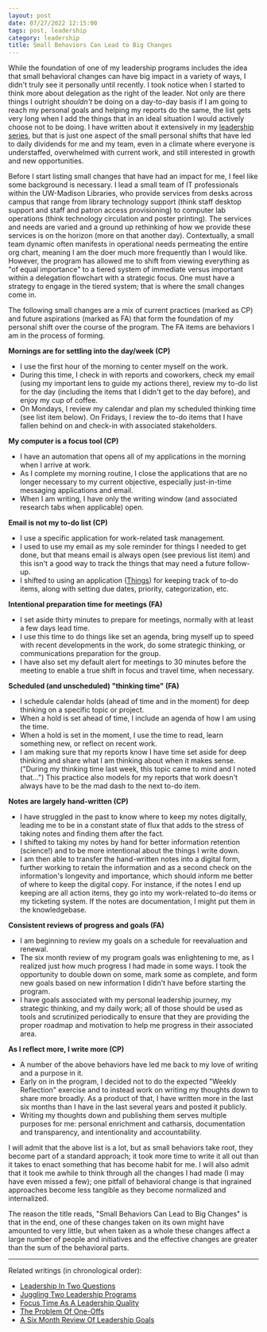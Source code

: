 ```yaml
---
layout: post
date: 07/27/2022 12:15:00
tags: post, leadership
category: leadership
title: Small Behaviors Can Lead to Big Changes
---
```


While the foundation of one of my leadership programs includes the idea that small behavioral changes can have big impact in a variety of ways, I didn't truly see it personally until recently. I took notice when I started to think more about delegation as the right of the leader. Not only are there things I outright *shouldn't* be doing on a day-to-day basis if I am going to reach my personal goals and helping my reports do the same, the list gets very long when I add the things that in an ideal situation I would actively choose not to be doing. I have written about it extensively in my [leadership series](/tagged/leadership), but that is just one aspect of the small personal shifts that have led to daily dividends for me and my team, even in a climate where everyone is understaffed, overwhelmed with current work, and still interested in growth and new opportunities.

Before I start listing small changes that have had an impact for me, I feel like some background is necessary. I lead a small team of IT professionals within the UW-Madison Libraries, who provide services from desks across campus that range from library technology support (think staff desktop support and staff and patron access provisioning) to computer lab operations (think technology circulation and poster printing). The services and needs are varied and a ground up rethinking of how we provide these services is on the horizon (more on that another day). Contextually, a small team dynamic often manifests in operational needs permeating the entire org chart, meaning I am the doer much more frequently than I would like. However, the program has allowed me to shift from viewing everything as "of equal importance" to a tiered system of immediate versus important within a delegation flowchart with a strategic focus. One must have a strategy to engage in the tiered system; that is where the small changes come in.

The following small changes are a mix of current practices (marked as CP) and future aspirations (marked as FA) that form the foundation of my personal shift over the course of the program. The FA items are behaviors I am in the process of forming.

**Mornings are for settling into the day/week (CP)**
- I use the first hour of the morning to center myself on the work.
- During this time, I check in with reports and coworkers, check my email (using my important lens to guide my actions there), review my to-do list for the day (including the items that I didn't get to the day before), and enjoy my cup of coffee.
- On Mondays, I review my calendar and plan my scheduled thinking time (see list item below). On Fridays, I review the to-do items that I have fallen behind on and check-in with associated stakeholders.

**My computer is a focus tool (CP)**
- I have an automation that opens all of my applications in the morning when I arrive at work.
- As I complete my morning routine, I close the applications that are no longer necessary to my current objective, especially just-in-time messaging applications and email.
- When I am writing, I have only the writing window (and associated research tabs when applicable) open.

**Email is not my to-do list (CP)**
- I use a specific application for work-related task management.
- I used to use my email as my sole reminder for things I needed to get done, but that means email is always open (see previous list item) and this isn't a good way to track the things that may need a future follow-up.
- I shifted to using an application ([Things](https://culturedcode.com/things/)) for keeping track of to-do items, along with setting due dates, priority, categorization, etc.

**Intentional preparation time for meetings (FA)**
- I set aside thirty minutes to prepare for meetings, normally with at least a few days lead time.
- I use this time to do things like set an agenda, bring myself up to speed with recent developments in the work, do some strategic thinking, or communications preparation for the group.
- I have also set my default alert for meetings to 30 minutes before the meeting to enable a true shift in focus and travel time, when necessary.

**Scheduled (and unscheduled) "thinking time" (FA)**
- I schedule calendar holds (ahead of time and in the moment) for deep thinking on a specific topic or project.
- When a hold is set ahead of time, I include an agenda of how I am using the time.
- When a hold is set in the moment, I use the time to read, learn something new, or reflect on recent work.
- I am making sure that my reports know I have time set aside for deep thinking and share what I am thinking about when it makes sense. ("During my thinking time last week, this topic came to mind and I noted that...") This practice also models for my reports that work doesn't always have to be the mad dash to the next to-do item.

**Notes are largely hand-written (CP)**
- I have struggled in the past to know where to keep my notes digitally, leading me to be in a constant state of flux that adds to the stress of taking notes and finding them after the fact.
- I shifted to taking my notes by hand for better information retention (science!) and to be more intentional about the things I write down.
- I am then able to transfer the hand-written notes into a digital form, further working to retain the information and as a second check on the information's longevity and importance, which should inform me better of where to keep the digital copy. For instance, if the notes I end up keeping are all action items, they go into my work-related to-do items or my ticketing system. If the notes are documentation, I might put them in the knowledgebase.

**Consistent reviews of progress and goals (FA)**
- I am beginning to review my goals on a schedule for reevaluation and renewal.
- The six month review of my program goals was enlightening to me, as I realized just how much progress I had made in some ways. I took the opportunity to double down on some, mark some as complete, and form new goals based on new information I didn't have before starting the program.
- I have goals associated with my personal leadership journey, my strategic thinking, and my daily work; all of those should be used as tools and scrutinized periodically to ensure that they are providing the proper roadmap and motivation to help me progress in their associated area.

**As I reflect more, I write more (CP)**
- A number of the above behaviors have led me back to my love of writing and a purpose in it.
- Early on in the program, I decided not to do the expected "Weekly Reflection" exercise and to instead work on writing my thoughts down to share more broadly. As a product of that, I have written more in the last six months than I have in the last several years and posted it publicly.
- Writing my thoughts down and publishing them serves multiple purposes for me: personal enrichment and catharsis, documentation and transparency, and intentionality and accountability.

I will admit that the above list is a lot, but as small behaviors take root, they become part of a standard approach; it took more time to write it all out than it takes to enact something that has become habit for me. I will also admit that it took me awhile to think through all the changes I had made (I may have even missed a few); one pitfall of behavioral change is that ingrained approaches become less tangible as they become normalized and internalized.

The reason the title reads, "Small Behaviors Can Lead to Big Changes" is that in the end, one of these changes taken on its own might have amounted to very little, but when taken as a whole these changes affect a large number of people and initiatives and the effective changes are greater than the sum of the behavioral parts.

---- 

Related writings (in chronological order):
- [Leadership In Two Questions](/2022/02/leadership-in-two-questions)
- [Juggling Two Leadership Programs](/2022/05/juggling-two-leadership-programs)
- [Focus Time As A Leadership Quality](/2022/05/focus-time-as-a-leadership-quality)
- [The Problem Of One-Offs](/2022/06/the-problem-of-one-offs)
- [A Six Month Review Of Leadership Goals](/2022/07/a-six-month-review-of-leadership-goals)